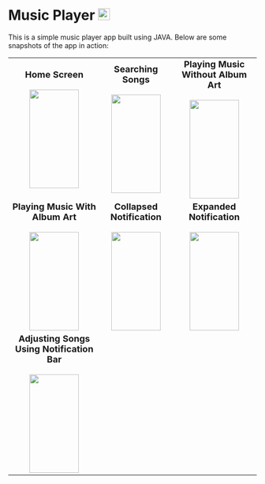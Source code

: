 # Music Player <img src="https://github.com/user-attachments/assets/7c8a8742-5550-459c-8716-919466231442" width="24" height="24"/>

This is a simple music player app built using JAVA. Below are some snapshots of the app in action:

<table>
  <tr>
    <td align="center">
      <b style="font-size: 18px;">Home Screen</b><br><br>
      <img src="https://github.com/user-attachments/assets/3989b8b6-3e7a-4a44-9bbb-3b72e18848f6" width="100" height="200"/>
    </td>
    <td align="center">
      <b style="font-size: 18px;">Searching Songs</b><br><br>
      <img src="https://github.com/user-attachments/assets/d388c67a-b1e3-4519-a921-b060b18b235e" width="100" height="200"/>
    </td>
    <td align="center">
      <b style="font-size: 18px;">Playing Music Without Album Art</b><br><br>
      <img src="https://github.com/user-attachments/assets/3a1a21f9-b676-476c-8dd8-ed310c353834" width="100" height="200"/>
    </td>
  </tr>
  <tr>
    <td align="center">
      <b style="font-size: 18px;">Playing Music With Album Art</b><br><br>
      <img src="https://github.com/user-attachments/assets/9297dbcb-4cc4-4418-91bb-76fb8c4d42a3" width="100" height="200"/>
    </td>
    <td align="center">
      <b style="font-size: 18px;">Collapsed Notification</b><br><br>
      <img src="https://github.com/user-attachments/assets/940a937d-da98-4844-935d-31342883c95b" width="100" height="200"/>
    </td>
    <td align="center">
      <b style="font-size: 18px;">Expanded Notification</b><br><br>
      <img src="https://github.com/user-attachments/assets/1144b90f-7309-4024-a6b9-4d468bf0dd4c" width="100" height="200"/>
    </td>
  </tr>
  <tr>
    <td align="center">
      <b style="font-size: 18px;">Adjusting Songs Using Notification Bar</b><br><br>
      <img src="https://github.com/user-attachments/assets/03b6a4cd-fbd3-46e0-905c-d994c2426560" width="100" height="200"/>
    </td>
  </tr>
</table>


